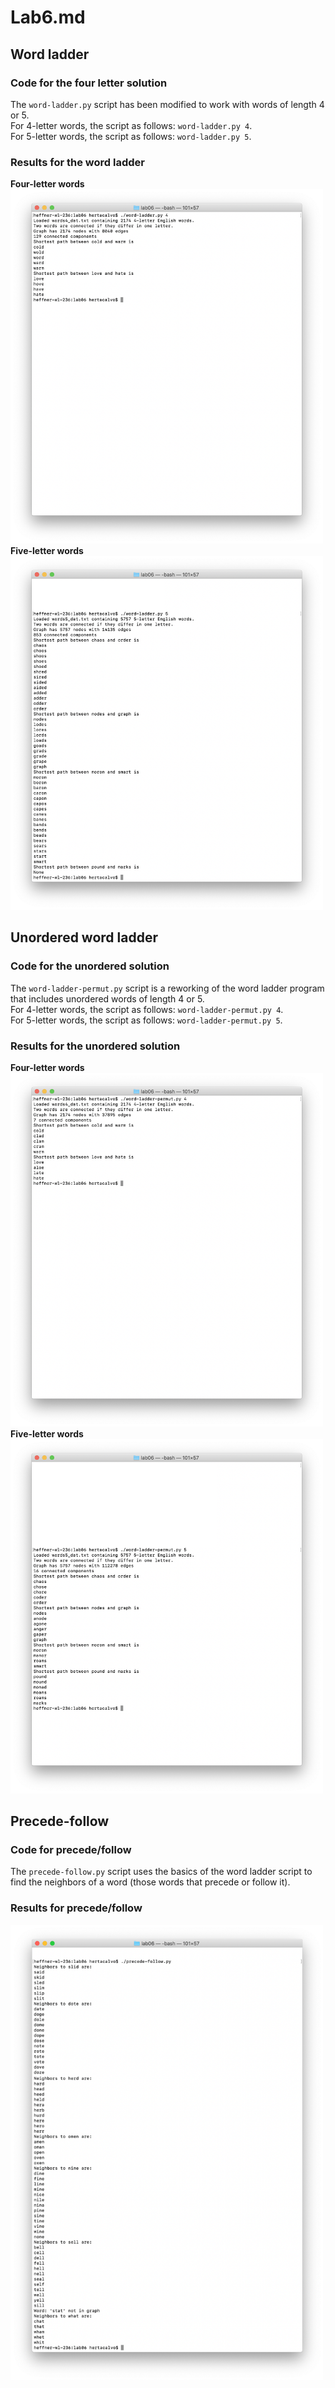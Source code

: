 # **Lab6.md**

## **Word ladder**

### Code for the four letter solution
The `word-ladder.py` script has been modified to work with words of length 4 or 5.  
For 4-letter words, the script as follows: `word-ladder.py 4`.  
For 5-letter words, the script as follows: `word-ladder.py 5`.

### Results for the word ladder
**Four-letter words**  
<img src="screenshots/word-ladder-4-results.png" width="500">  
**Five-letter words**  
<img src="screenshots/word-ladder-5-results.png" width="500">  

## **Unordered word ladder**

### Code for the unordered solution
The `word-ladder-permut.py` script is a reworking of the word ladder program that includes unordered words of length 4 or 5.  
For 4-letter words, the script as follows: `word-ladder-permut.py 4`.  
For 5-letter words, the script as follows: `word-ladder-permut.py 5`.

### Results for the unordered solution
**Four-letter words**  
<img src="screenshots/word-ladder-permut-4-results.png" width="500">  
**Five-letter words**  
<img src="screenshots/word-ladder-permut-5-results.png" width="500">  

## **Precede-follow**

### Code for precede/follow
The `precede-follow.py` script uses the basics of the word ladder script to find the neighbors of a word (those words that precede or follow it).  

### Results for precede/follow
<img src="screenshots/precede-follow-results.png" width="500">
